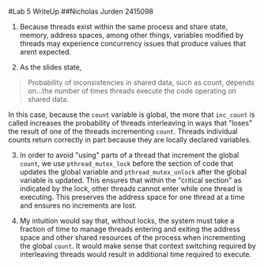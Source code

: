 #Lab 5 WriteUp
##Nicholas Jurden 2415098

1.  Because threads exist within the same process and share state, memory, address spaces, among other things, variables modified by threads may experience concurrency issues that produce values that arent expected.

2.  As the slides state,

  >Probability of inconsistencies in shared data, such as count, depends on...the number of times threads execute the code operating on shared data.

  In this case, because the `count` variable is global, the more that `inc_count` is called increases the probability of threads interleaving in ways that "loses" the result of one of the threads incrementing `count`. Threads individual counts return correctly in part because they are locally declared variables.

3.  In order to avoid "using" parts of a thread that increment the global `count`, we use `pthread_mutex_lock` before the section of code that updates the global variable and `pthread_mutex_unlock` after the global variable is updated. This ensures that within the "critical section" as indicated by the lock, other threads cannot enter while one thread is executing. This preserves the address space for one thread at a time and ensures no increments are lost.

4.  My intuition would say that, without locks, the system must take a fraction of time to manage threads entering and exiting the address space and other shared resources of the process when incrementing the global `count`. It would make sense that context switching required by interleaving threads would result in additional time required to execute.
